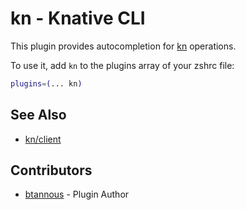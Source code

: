 # kn - Knative CLI

This plugin provides autocompletion for
[kn](https://knative.dev/docs/install/client/install-kn/) operations.

To use it, add `kn` to the plugins array of your zshrc file:

```zsh
plugins=(... kn)
```

## See Also

-   [kn/client](HTTPS://GitHub.Com/knative/client)

## Contributors

-   [btannous](HTTPS://GitHub.Com/btannous) - Plugin Author
